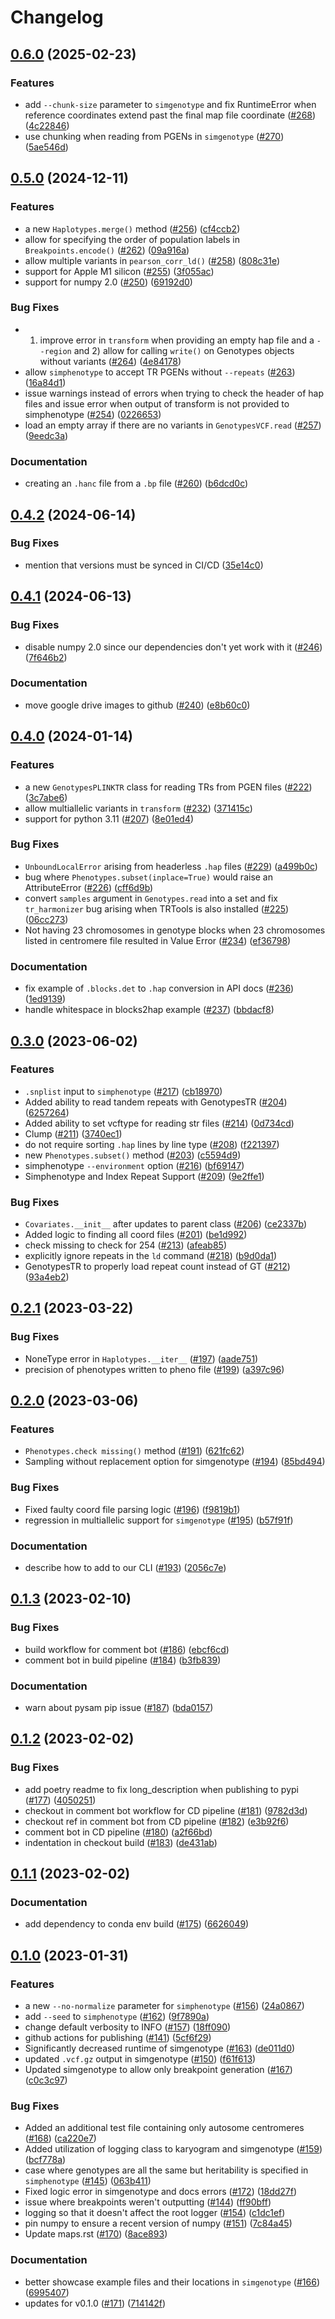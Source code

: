 # Changelog

## [0.6.0](https://github.com/CAST-genomics/haptools/compare/v0.5.0...v0.6.0) (2025-02-23)


### Features

* add `--chunk-size` parameter to `simgenotype` and fix RuntimeError when reference coordinates extend past the final map file coordinate ([#268](https://github.com/CAST-genomics/haptools/issues/268)) ([4c22846](https://github.com/CAST-genomics/haptools/commit/4c22846a82101f27ab7646f58c6cdaaccff882fe))
* use chunking when reading from PGENs in `simgenotype` ([#270](https://github.com/CAST-genomics/haptools/issues/270)) ([5ae546d](https://github.com/CAST-genomics/haptools/commit/5ae546dc52364d0c96984a592dc67b8fa9e47d47))

## [0.5.0](https://github.com/CAST-genomics/haptools/compare/v0.4.2...v0.5.0) (2024-12-11)


### Features

* a new `Haplotypes.merge()` method ([#256](https://github.com/CAST-genomics/haptools/issues/256)) ([cf4ccb2](https://github.com/CAST-genomics/haptools/commit/cf4ccb2822d6b1fd42ca1208ad8c78a32fa107e1))
* allow for specifying the order of population labels in `Breakpoints.encode()` ([#262](https://github.com/CAST-genomics/haptools/issues/262)) ([09a916a](https://github.com/CAST-genomics/haptools/commit/09a916a3bf4c7e3494507af1d13673e2b78c8ff3))
* allow multiple variants in `pearson_corr_ld()` ([#258](https://github.com/CAST-genomics/haptools/issues/258)) ([808c31e](https://github.com/CAST-genomics/haptools/commit/808c31ed12268089ee960c0f04d5cd1c916d718c))
* support for Apple M1 silicon ([#255](https://github.com/CAST-genomics/haptools/issues/255)) ([3f055ac](https://github.com/CAST-genomics/haptools/commit/3f055acdb6f4effc58fde6dcff993654dbf73985))
* support for numpy 2.0 ([#250](https://github.com/CAST-genomics/haptools/issues/250)) ([69192d0](https://github.com/CAST-genomics/haptools/commit/69192d0a5fc7dcd5ca15260b4505306ff742bf1b))


### Bug Fixes

* 1) improve error in `transform` when providing an empty hap file and a `--region` and 2) allow for calling `write()` on Genotypes objects without variants ([#264](https://github.com/CAST-genomics/haptools/issues/264)) ([4e84178](https://github.com/CAST-genomics/haptools/commit/4e8417899d01b2e14bcb4c96971337817637caa0))
* allow `simphenotype` to accept TR PGENs without `--repeats` ([#263](https://github.com/CAST-genomics/haptools/issues/263)) ([16a84d1](https://github.com/CAST-genomics/haptools/commit/16a84d1fb5e1dee335b13fa0628e9abf4e53453a))
* issue warnings instead of errors when trying to check the header of hap files and issue error when output of transform is not provided to simphenotype ([#254](https://github.com/CAST-genomics/haptools/issues/254)) ([0226653](https://github.com/CAST-genomics/haptools/commit/02266539cb5d242497658e9fffec3aa7139fe8ee))
* load an empty array if there are no variants in `GenotypesVCF.read` ([#257](https://github.com/CAST-genomics/haptools/issues/257)) ([9eedc3a](https://github.com/CAST-genomics/haptools/commit/9eedc3afca202c0dd83bcce9cef34f339df83118))


### Documentation

* creating an `.hanc` file from a `.bp` file ([#260](https://github.com/CAST-genomics/haptools/issues/260)) ([b6dcd0c](https://github.com/CAST-genomics/haptools/commit/b6dcd0c44a524e2bdae2bad8f6e31fe25dee752e))

## [0.4.2](https://github.com/CAST-genomics/haptools/compare/v0.4.1...v0.4.2) (2024-06-14)


### Bug Fixes

* mention that versions must be synced in CI/CD ([35e14c0](https://github.com/CAST-genomics/haptools/commit/35e14c0da07325985c72c0919c02d245f0a3c635))

## [0.4.1](https://github.com/CAST-genomics/haptools/compare/v0.4.0...v0.4.1) (2024-06-13)


### Bug Fixes

* disable numpy 2.0 since our dependencies don't yet work with it ([#246](https://github.com/CAST-genomics/haptools/issues/246)) ([7f646b2](https://github.com/CAST-genomics/haptools/commit/7f646b2e193cbfe27b8bed07f3d10976a53b0d50))


### Documentation

* move google drive images to github ([#240](https://github.com/CAST-genomics/haptools/issues/240)) ([e8b60c0](https://github.com/CAST-genomics/haptools/commit/e8b60c0a759a4fc4f03b610fb74dbae69eca2e2d))

## [0.4.0](https://github.com/CAST-genomics/haptools/compare/v0.3.0...v0.4.0) (2024-01-14)


### Features

* a new `GenotypesPLINKTR` class for reading TRs from PGEN files ([#222](https://github.com/CAST-genomics/haptools/issues/222)) ([3c7abe6](https://github.com/CAST-genomics/haptools/commit/3c7abe6922e8d6953debf3b0d6a02dee9610bbda))
* allow multiallelic variants in `transform` ([#232](https://github.com/CAST-genomics/haptools/issues/232)) ([371415c](https://github.com/CAST-genomics/haptools/commit/371415cb9007522221ee800ab0c9570703aae6d4))
* support for python 3.11 ([#207](https://github.com/CAST-genomics/haptools/issues/207)) ([8e01ed4](https://github.com/CAST-genomics/haptools/commit/8e01ed449e47eda6cf032504c9536b053f97d588))


### Bug Fixes

* `UnboundLocalError` arising from headerless `.hap` files ([#229](https://github.com/CAST-genomics/haptools/issues/229)) ([a499b0c](https://github.com/CAST-genomics/haptools/commit/a499b0cd294c7709f866c330f7ce7431320acfbd))
* bug where `Phenotypes.subset(inplace=True)` would raise an AttributeError ([#226](https://github.com/CAST-genomics/haptools/issues/226)) ([cff6d9b](https://github.com/CAST-genomics/haptools/commit/cff6d9b0082a6170c7b0873b25445fd0915f9aab))
* convert `samples` argument in `Genotypes.read` into a set and fix `tr_harmonizer` bug arising when TRTools is also installed ([#225](https://github.com/CAST-genomics/haptools/issues/225)) ([06cc273](https://github.com/CAST-genomics/haptools/commit/06cc273fb063d73ec65071c3807c76bf63f0d448))
* Not having 23 chromosomes in genotype blocks when 23 chromosomes listed in centromere file resulted in Value Error ([#234](https://github.com/CAST-genomics/haptools/issues/234)) ([ef36798](https://github.com/CAST-genomics/haptools/commit/ef3679838e0e0193eefad2cacc37fc4d1b26715d))


### Documentation

* fix example of `.blocks.det` to `.hap` conversion in API docs ([#236](https://github.com/CAST-genomics/haptools/issues/236)) ([1ed9139](https://github.com/CAST-genomics/haptools/commit/1ed9139b5425c754256e1fc981259efbbde35d62))
* handle whitespace in blocks2hap example ([#237](https://github.com/CAST-genomics/haptools/issues/237)) ([bbdacf8](https://github.com/CAST-genomics/haptools/commit/bbdacf8f53522237ea846ca1a8f2c59c978a1d7d))

## [0.3.0](https://github.com/CAST-genomics/haptools/compare/v0.2.1...v0.3.0) (2023-06-02)


### Features

* `.snplist` input to `simphenotype` ([#217](https://github.com/CAST-genomics/haptools/issues/217)) ([cb18970](https://github.com/CAST-genomics/haptools/commit/cb18970ca65ff8ee85dc83ea68c63af3c65fda59))
* Added ability to read tandem repeats with GenotypesTR  ([#204](https://github.com/CAST-genomics/haptools/issues/204)) ([6257264](https://github.com/CAST-genomics/haptools/commit/6257264c655752cac1324ebdd0387f1207c433d6))
* Added ability to set vcftype for reading str files ([#214](https://github.com/CAST-genomics/haptools/issues/214)) ([0d734cd](https://github.com/CAST-genomics/haptools/commit/0d734cdd9235dca128af6d53fbf043f0f17511ee))
* Clump ([#211](https://github.com/CAST-genomics/haptools/issues/211)) ([3740ec1](https://github.com/CAST-genomics/haptools/commit/3740ec108075594d3b43c81840600ac59283a940))
* do not require sorting `.hap` lines by line type ([#208](https://github.com/CAST-genomics/haptools/issues/208)) ([f221397](https://github.com/CAST-genomics/haptools/commit/f2213979f66b954fa21e4ed8b953426f1736d9f8))
* new `Phenotypes.subset()` method ([#203](https://github.com/CAST-genomics/haptools/issues/203)) ([c5594d9](https://github.com/CAST-genomics/haptools/commit/c5594d9b5d6455bd9a231f218610153117b2eec7))
* simphenotype `--environment` option ([#216](https://github.com/CAST-genomics/haptools/issues/216)) ([bf69147](https://github.com/CAST-genomics/haptools/commit/bf69147f1e149d07d52adb6d407e5ec8a5e91ed3))
* Simphenotype and Index Repeat Support ([#209](https://github.com/CAST-genomics/haptools/issues/209)) ([9e2ffe1](https://github.com/CAST-genomics/haptools/commit/9e2ffe1f432459ae424bf3c2cb5cdf4f78fb98dc))


### Bug Fixes

* `Covariates.__init__` after updates to parent class ([#206](https://github.com/CAST-genomics/haptools/issues/206)) ([ce2337b](https://github.com/CAST-genomics/haptools/commit/ce2337bfb5f295942dfee2e6d1bd482a440c1d5e))
* Added logic to finding all coord files ([#201](https://github.com/CAST-genomics/haptools/issues/201)) ([be1d992](https://github.com/CAST-genomics/haptools/commit/be1d992d9a3d7651b05f66c968df354c2f71747e))
* check missing to check for 254 ([#213](https://github.com/CAST-genomics/haptools/issues/213)) ([afeab85](https://github.com/CAST-genomics/haptools/commit/afeab85bb9b70e95ca937c253a57e5fa98599b22))
* explicitly ignore repeats in the `ld` command ([#218](https://github.com/CAST-genomics/haptools/issues/218)) ([b9d0da1](https://github.com/CAST-genomics/haptools/commit/b9d0da13b7ff089ca31b8101a3b79de6806db224))
* GenotypesTR to properly load repeat count instead of GT ([#212](https://github.com/CAST-genomics/haptools/issues/212)) ([93a4eb2](https://github.com/CAST-genomics/haptools/commit/93a4eb285dc2d556cc47033750723b8313a17934))

## [0.2.1](https://github.com/CAST-genomics/haptools/compare/v0.2.0...v0.2.1) (2023-03-22)


### Bug Fixes

* NoneType error in `Haplotypes.__iter__` ([#197](https://github.com/CAST-genomics/haptools/issues/197)) ([aade751](https://github.com/CAST-genomics/haptools/commit/aade751001fb7f008382d246663dfee68886d6c6))
* precision of phenotypes written to pheno file ([#199](https://github.com/CAST-genomics/haptools/issues/199)) ([a397c96](https://github.com/CAST-genomics/haptools/commit/a397c964d80c6a1a947458a1f1b0393974ae7102))

## [0.2.0](https://github.com/CAST-genomics/haptools/compare/v0.1.3...v0.2.0) (2023-03-06)


### Features

* `Phenotypes.check missing()` method ([#191](https://github.com/CAST-genomics/haptools/issues/191)) ([621fc62](https://github.com/CAST-genomics/haptools/commit/621fc624d8b58223349767139ddd93bab6d622d3))
* Sampling without replacement option for simgenotype ([#194](https://github.com/CAST-genomics/haptools/issues/194)) ([85bd494](https://github.com/CAST-genomics/haptools/commit/85bd4946fe70e72d8e18175cc9b19acbd9e39299))


### Bug Fixes

* Fixed faulty coord file parsing logic ([#196](https://github.com/CAST-genomics/haptools/issues/196)) ([f9819b1](https://github.com/CAST-genomics/haptools/commit/f9819b15416eb1c596f8e84167f1336f6885fdd6))
* regression in multiallelic support for `simgenotype` ([#195](https://github.com/CAST-genomics/haptools/issues/195)) ([b57f91f](https://github.com/CAST-genomics/haptools/commit/b57f91fcd519845de23ce731648278bec6e3d056))


### Documentation

* describe how to add to our CLI ([#193](https://github.com/CAST-genomics/haptools/issues/193)) ([2056c7e](https://github.com/CAST-genomics/haptools/commit/2056c7e8488fdb5b2c3e47c10b98e8428fa0f07a))

## [0.1.3](https://github.com/CAST-genomics/haptools/compare/v0.1.2...v0.1.3) (2023-02-10)


### Bug Fixes

* build workflow for comment bot ([#186](https://github.com/CAST-genomics/haptools/issues/186)) ([ebcf6cd](https://github.com/CAST-genomics/haptools/commit/ebcf6cd508701951ce2f1785eb3bcfee6aa69041))
* comment bot in build pipeline ([#184](https://github.com/CAST-genomics/haptools/issues/184)) ([b3fb839](https://github.com/CAST-genomics/haptools/commit/b3fb83939c6ec9141dc9c0d9b89836cfe0fee394))


### Documentation

* warn about pysam pip issue ([#187](https://github.com/CAST-genomics/haptools/issues/187)) ([bda0157](https://github.com/CAST-genomics/haptools/commit/bda015751dc5e5aa5d3672e77737d837cd116782))

## [0.1.2](https://github.com/CAST-genomics/haptools/compare/v0.1.1...v0.1.2) (2023-02-02)


### Bug Fixes

* add poetry readme to fix long_description when publishing to pypi ([#177](https://github.com/CAST-genomics/haptools/issues/177)) ([4050251](https://github.com/CAST-genomics/haptools/commit/405025161ef99b7c18c6adddb58d74bbcff93570))
* checkout in comment bot workflow for CD pipeline ([#181](https://github.com/CAST-genomics/haptools/issues/181)) ([9782d3d](https://github.com/CAST-genomics/haptools/commit/9782d3d5826a7029a74fb845dbfff29a7a0e8f2d))
* checkout ref in comment bot from CD pipeline ([#182](https://github.com/CAST-genomics/haptools/issues/182)) ([e3b92f6](https://github.com/CAST-genomics/haptools/commit/e3b92f6ba2764819d9936c7e37418bcd68469dfb))
* comment bot in CD pipeline ([#180](https://github.com/CAST-genomics/haptools/issues/180)) ([a2f66bd](https://github.com/CAST-genomics/haptools/commit/a2f66bd74dfb1fae8a81614912cba35366fe003b))
* indentation in checkout build ([#183](https://github.com/CAST-genomics/haptools/issues/183)) ([de431ab](https://github.com/CAST-genomics/haptools/commit/de431ab65a15f4dda2e7b6319608331b73ee5771))

## [0.1.1](https://github.com/CAST-genomics/haptools/compare/v0.1.0...v0.1.1) (2023-02-02)


### Documentation

* add dependency to conda env build ([#175](https://github.com/CAST-genomics/haptools/issues/175)) ([6626049](https://github.com/CAST-genomics/haptools/commit/66260498cbaf7fb652ababd6241cdfbc8a865dfd))

## [0.1.0](https://github.com/CAST-genomics/haptools/compare/v0.0.3...v0.1.0) (2023-01-31)


### Features

* a new `--no-normalize` parameter for `simphenotype` ([#156](https://github.com/CAST-genomics/haptools/issues/156)) ([24a0867](https://github.com/CAST-genomics/haptools/commit/24a0867ee8c4b1f495f5dde43600758daa2d916d))
* add `--seed` to `simphenotype` ([#162](https://github.com/CAST-genomics/haptools/issues/162)) ([9f7890a](https://github.com/CAST-genomics/haptools/commit/9f7890a6efd5be90717aaeeeab1f638512c6e2c4))
* change default verbosity to INFO ([#157](https://github.com/CAST-genomics/haptools/issues/157)) ([18ff090](https://github.com/CAST-genomics/haptools/commit/18ff090b431891b16b4aae9d297983d481a3d248))
* github actions for publishing ([#141](https://github.com/CAST-genomics/haptools/issues/141)) ([5cf6f29](https://github.com/CAST-genomics/haptools/commit/5cf6f29b64a49f9405ab78eebab5e0de20963376))
* Significantly decreased runtime of simgenotype  ([#163](https://github.com/CAST-genomics/haptools/issues/163)) ([de011d0](https://github.com/CAST-genomics/haptools/commit/de011d0106a4b50e0ea1e38eff6c567174a3a72f))
* updated `.vcf.gz` output in simgenotype ([#150](https://github.com/CAST-genomics/haptools/issues/150)) ([f61f613](https://github.com/CAST-genomics/haptools/commit/f61f613c55638efb610fb9ca03b0292f42dc2623))
* Updated simgenotype to allow only breakpoint generation ([#167](https://github.com/CAST-genomics/haptools/issues/167)) ([c0c3c97](https://github.com/CAST-genomics/haptools/commit/c0c3c97384c94056f79786f5297251bf9c29f2b9))


### Bug Fixes

* Added an additional test file containing only autosome centromeres ([#168](https://github.com/CAST-genomics/haptools/issues/168)) ([ca220e7](https://github.com/CAST-genomics/haptools/commit/ca220e7319f4b4d6594bad0042a9eb35c2a2d607))
* Added utilization of logging class to karyogram and simgenotype ([#159](https://github.com/CAST-genomics/haptools/issues/159)) ([bcf778a](https://github.com/CAST-genomics/haptools/commit/bcf778a1180d6208c7f24a6f63af1df830734dc5))
* case where genotypes are all the same but heritability is specified in `simphenotype` ([#145](https://github.com/CAST-genomics/haptools/issues/145)) ([063b411](https://github.com/CAST-genomics/haptools/commit/063b411302e4f299f02de82ad4040d2eb3fa8a61))
* Fixed logic error in simgenotype and docs errors ([#172](https://github.com/CAST-genomics/haptools/issues/172)) ([18dd27f](https://github.com/CAST-genomics/haptools/commit/18dd27fbe45c4af0081aa36928796cd61e30041e))
* issue where breakpoints weren't outputting ([#144](https://github.com/CAST-genomics/haptools/issues/144)) ([ff90bff](https://github.com/CAST-genomics/haptools/commit/ff90bff662b5b3ebc98278cf64d4919fbe4699c5))
* logging so that it doesn't affect the root logger ([#154](https://github.com/CAST-genomics/haptools/issues/154)) ([c1dc1ef](https://github.com/CAST-genomics/haptools/commit/c1dc1efed132f365c9268978be37bf25b4ef10b5))
* pin numpy to ensure a recent version of numpy ([#151](https://github.com/CAST-genomics/haptools/issues/151)) ([7c84a45](https://github.com/CAST-genomics/haptools/commit/7c84a454dfe3b57e559a3f4439b1f2dc390700d0))
* Update maps.rst ([#170](https://github.com/CAST-genomics/haptools/issues/170)) ([8ace893](https://github.com/CAST-genomics/haptools/commit/8ace8933644e98eda9483d47f4a895fe8cdd7831))


### Documentation

* better showcase example files and their locations in `simgenotype` ([#166](https://github.com/CAST-genomics/haptools/issues/166)) ([6995407](https://github.com/CAST-genomics/haptools/commit/69954075e547917882f72ca70776169254d16b99))
* updates for v0.1.0 ([#171](https://github.com/CAST-genomics/haptools/issues/171)) ([714142f](https://github.com/CAST-genomics/haptools/commit/714142f06204b284571f5b01c8a2bed3892dada7))
